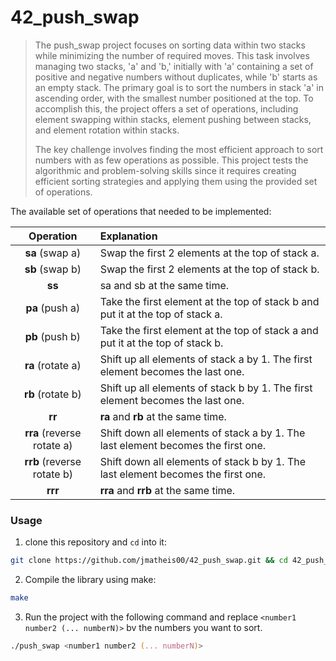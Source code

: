 # 42_push_swap
>The push_swap project focuses on sorting data within two stacks
>while minimizing the number of required moves.
>This task involves managing two stacks, 'a' and 'b,'
>initially with 'a' containing a set of positive and negative numbers without duplicates,
>while 'b' starts as an empty stack.
>The primary goal is to sort the numbers in stack 'a' in ascending order,
>with the smallest number positioned at the top.
>To accomplish this, the project offers a set of operations,
>including element swapping within stacks, element pushing between stacks,
>and element rotation within stacks.
>
>The key challenge involves finding the most efficient approach to sort numbers with as few operations as possible.
>This project tests the algorithmic and problem-solving skills
>since it requires creating efficient sorting strategies and applying them using the provided set of operations.

The available set of operations that needed to be implemented:

| Operation    | Explanation                                                                        |
| :-:          | :------------------------------------------------------------------------------ |
| **sa** (swap a)  | Swap the first 2 elements at the top of stack a.                |
| **sb** (swap b)  | Swap the first 2 elements at the top of stack b.                |
| **ss**           | sa and sb at the same time.                                     |
| **pa** (push a)  | Take the first element at the top of stack b and put it at the top of stack a.  | 
| **pb** (push b)  | Take the first element at the top of stack a and put it at the top of stack b.  |  
| **ra** (rotate a)| Shift up all elements of stack a by 1. The first element becomes the last one.  |
| **rb** (rotate b)| Shift up all elements of stack b by 1. The first element becomes the last one.  |
| **rr**       | **ra** and **rb** at the same time. |
| **rra** (reverse rotate a) | Shift down all elements of stack a by 1. The last element becomes the first one. |
| **rrb** (reverse rotate b) | Shift down all elements of stack b by 1. The last element becomes the first one. |
| **rrr**  | **rra** and **rrb** at the same time. |

### Usage
1. clone this repository and `cd` into it:

```zsh
git clone https://github.com/jmatheis00/42_push_swap.git && cd 42_push_swap
```

2. Compile the library using make:

```zsh
make
```

3. Run the project with the following command and replace `<number1 number2 (... numberN)>` bv the numbers you want to sort.

```zsh
./push_swap <number1 number2 (... numberN)>
```
